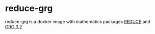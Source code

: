 # reduce-grg

reduce-grg is a docker image with mathematics packages [REDUCE](https://reduce-algebra.sourceforge.io/) and [GRG 3.2](https://reduce-algebra.sourceforge.io/grg32/grg32.php)